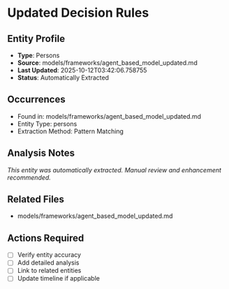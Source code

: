 # Updated Decision Rules

## Entity Profile
- **Type**: Persons
- **Source**: models/frameworks/agent_based_model_updated.md
- **Last Updated**: 2025-10-12T03:42:06.758755
- **Status**: Automatically Extracted

## Occurrences
- Found in: models/frameworks/agent_based_model_updated.md
- Entity Type: persons
- Extraction Method: Pattern Matching

## Analysis Notes
*This entity was automatically extracted. Manual review and enhancement recommended.*

## Related Files
- models/frameworks/agent_based_model_updated.md

## Actions Required
- [ ] Verify entity accuracy
- [ ] Add detailed analysis
- [ ] Link to related entities
- [ ] Update timeline if applicable
